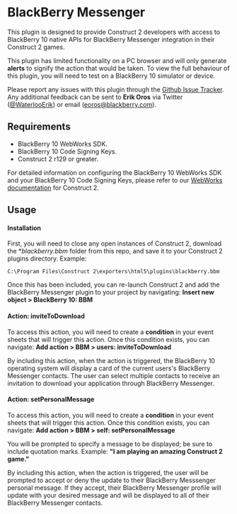 BlackBerry Messenger
====================

This plugin is designed to provide Construct 2 developers with access to BlackBerry 10 native APIs
for BlackBerry Messenger integration in their Construct 2 games.

This plugin has limited functionality on a PC browser and will only generate **alerts** to signify the action that
would be taken. To view the full behaviour of this plugin, you will need to test on a BlackBerry 10 simulator
or device.

Please report any issues with this plugin through the [Github Issue Tracker](https://github.com/blackberry/Construct2Plugins/issues).
Any additional feedback can be sent to **Erik Oros** via Twitter ([@WaterlooErik](https://twitter.com/WaterlooErik))
or email (eoros@blackberry.com).

## Requirements
* BlackBerry 10 WebWorks SDK.
* BlackBerry 10 Code Signing Keys.
* Construct 2 r129 or greater.

For detailed information on configuring the BlackBerry 10 WebWorks SDK and your BlackBerry 10 Code Signing Keys,
please refer to our [WebWorks documentation](https://developer.blackberry.com/html5/documentation/using_javascript_libraries_frameworks_in_webworks.html)
for Construct 2.

## Usage

#### Installation

First, you will need to close any open instances of Construct 2, download the **blackberry.bbm* folder
from this repo, and save it to your Construct 2 plugins directory. Example:

    C:\Program Files\Construct 2\exporters\html5\plugins\blackberry.bbm

Once this has been included, you can re-launch Construct 2 and add the BlackBerry Messenger plugin to
your project by navigating: **Insert new object > BlackBerry 10: BBM**

#### Action: inviteToDownload

To access this action, you will need to create a **condition** in your event sheets that will trigger this action.
Once this condition exists, you can navigate: **Add action > BBM > users: inviteToDownload**

By including this action, when the action is triggered, the BlackBerry 10 operating system will display a card
of the current users's BlackBerry Messenger contacts. The user can select multiple contacts to receive an invitation
to download your application through BlackBerry Messenger.

#### Action: setPersonalMessage

To access this action, you will need to create a **condition** in your event sheets that will trigger this action.
Once this condition exists, you can navigate: **Add action > BBM > self: setPersonalMessage**

You will be prompted to specify a message to be displayed; be sure to include quotation marks. Example:
**"I am playing an amazing Construct 2 game."**

By including this action, when the action is triggered, the user will be prompted to accept or deny the update to
their BlackBerry Messsenger personal message. If they accept, their BlackBerry Messenger profile will update
with your desired message and will be displayed to all of their BlackBerry Messenger contacts.

